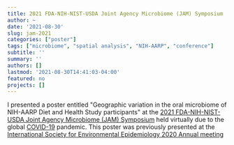 ```yaml
---
title: 2021 FDA-NIH-NIST-USDA Joint Agency Microbiome (JAM) Symposium
author: ~
date: '2021-08-30'
slug: jam-2021
categories: ["poster"]
tags: ["microbiome", "spatial analysis", "NIH-AARP", "conference"]
subtitle: ''
summary: ''
authors: []
lastmod: '2021-08-30T14:41:03-04:00'
featured: no
projects: []
---
```


I presented a poster entitled "Geographic variation in the oral microbiome of NIH-AARP Diet and Health Study participants" at the [2021 FDA-NIH-NIST-USDA Joint Agency Microbiome (JAM) Symposium](https://jam-2021.virtualpostersession.org/) held virtually due to the global [COVID-19](https://www.cdc.gov/coronavirus/2019-ncov/index.html) pandemic. This poster was previously presented at the [International Society for Environmental Epidemiology 2020 Annual meeting](/post/isee-2020)